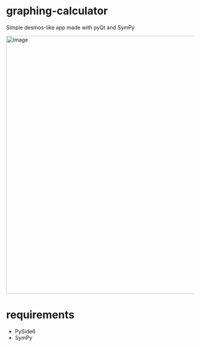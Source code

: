 # graphing-calculator
Simple desmos-like app made with pyQt and SymPy

<img width="656" height="694" alt="image" src="https://github.com/user-attachments/assets/eba74b18-42e7-4295-92c8-71e7a1e6e209" />


# requirements
- PySide6
- SymPy
